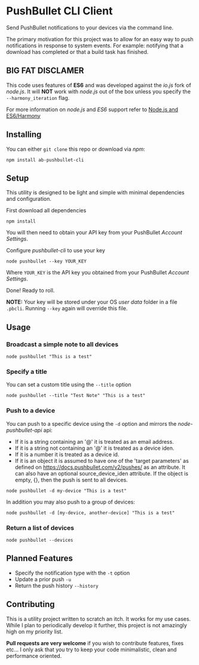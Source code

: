 # PushBullet CLI Client

Send PushBullet notifications to your devices via the command line.

The primary motivation for this project was to allow for an easy way to push notifications in response to system events.
For example: notifying that a download has completed or that a build task has finished.

## BIG FAT DISCLAMER

This code uses features of **ES6** and was developed against the _io.js_ fork of _node.js_.
It will **NOT** work with _node.js_ out of the box unless you specify the `--harmony_iteration` flag.

For more information on _node.js_ and _ES6_ support refer to [Node.js and ES6/Harmony](https://github.com/joyent/node/wiki/ES6-%28a.k.a.-Harmony%29-Features-Implemented-in-V8-and-Available-in-Node)

## Installing

You can either `git clone` this repo or download via _npm_:

```
npm install ab-pushbullet-cli
```

## Setup

This utility is designed to be light and simple with minimal dependencies and configuration.

First download all dependencies

```
npm install
```

You will then need to obtain your API key from your PushBullet _Account Settings_.

Configure _pushbullet-cli_ to use your key

```
node pushbullet --key YOUR_KEY
```

Where `YOUR_KEY` is the API key you obtained from your PushBullet _Account Settings_.

Done! Ready to roll.

**NOTE:** Your key will be stored under your OS _user data_ folder in a file `.pbcli`. Running `--key` again will override this file.

## Usage

### Broadcast a simple note to all devices

```
node pushbullet "This is a test"
```

### Specify a title

You can set a custom title using the `--title` option

```
node pushbullet --title "Test Note" "This is a test"
```

### Push to a device

You can push to a specific device using the `-d` option and mirrors the _node-pushbullet-api_ api:

* If it is a string containing an '@' it is treated as an email address.
* If it is a string not containing an '@' it is treated as a device iden.
* If it is a number it is treated as a device id.
* If it is an object it is assumed to have one of the 'target parameters' as defined on https://docs.pushbullet.com/v2/pushes/ as an attribute. It can also have an optional source_device_iden attribute. If the object is empty, {}, then the push is sent to all devices.

```
node pushbullet -d my-device "This is a test"
```

In addition you may also push to a group of devices:

```
node pushbullet -d [my-device, another-device] "This is a test"
```

### Return a list of devices

```
node pushbullet --devices
```

## Planned Features

* Specify the notification type with the `-t` option
* Update a prior push `-u`
* Return the push history `--history`

## Contributing

This is a utility project written to scratch an itch. It works for my use cases. While I plan to periodically develop it further, this project is not amazingly high on my priority list.

**Pull requests are very welcome** if you wish to contribute features, fixes etc... I only ask that you try to keep your code minimalistic, clean and performance oriented.